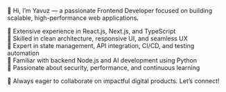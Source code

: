 👋 Hi, I’m Yavuz — a passionate Frontend Developer focused on building scalable, high-performance web applications.

🔹 Extensive experience in React.js, Next.js, and TypeScript  
🔹 Skilled in clean architecture, responsive UI, and seamless UX  
🔹 Expert in state management, API integration, CI/CD, and testing automation  
🔹 Familiar with backend Node.js and AI development using Python  
🔹 Passionate about security, performance, and continuous learning  

🚀 Always eager to collaborate on impactful digital products. Let’s connect! 

<!---
yavuzdeveloper/yavuzdeveloper is a ✨ special ✨ repository because its `README.md` (this file) appears on your GitHub profile.
You can click the Preview link to take a look at your changes.
--->
